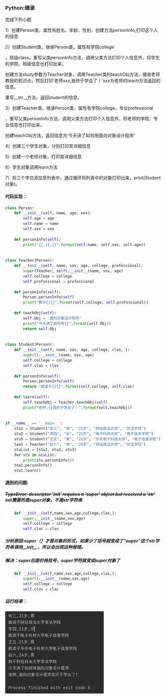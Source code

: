 ### Python:继承

完成下列小题

1）创建Person类，属性有姓名、年龄、性别，创建方法personInfo,打印这个人的信息

2）创建Student类，继承Person类，属性有学院college

，班级class，重写父类personInfo方法，调用父类方法打印个人信息外，将学生的学院、班级信息也打印出来，

创建方法study参数为Teacher对象，调用Teacher类的teachObj方法，接收老师教授的知识点，然后打印‘老师xxx,我终于学会了！’xxx为老师的teach方法返回的信息。

重写__str__方法，返回student的信息。

3）创建Teacher类，继承Person类，属性有学院college，专业professional

，重写父类personInfo方法，调用父类方法打印个人信息外，将老师的学院、专业信息也打印出来。

创建teachObj方法，返回信息为‘今天讲了如何用面向对象设计程序’

4）创建三个学生对象，分别打印其详细信息

5）创建一个老师对象，打印其详细信息

6）学生对象调用learn方法

7）将三个学员添加至列表中，通过循环将列表中的对象打印出来，print(Student对象)。

#### 代码实现：

```python
class Person:
    def __init__(self, name, age, sex):
        self.age = age
        self.name = name
        self.sex = sex

    def personInfo(self):
        print("{},{},{}".format(self.name, self.sex, self.age))


class Teacher(Person):
    def __init__(self, name, sex, age, college, professional):
        super(Teacher, self).__init__(name, sex, age)
        self.college = college
        self.professional = professional

    def personInfo(self):
        Person.personInfo(self)
        print("教于{}{}".format(self.college, self.professional))

    def teachObj(self):
        self.Obj = '面向对象设计程序'
        print("今天讲了如何用{}".format(self.Obj))
        return self.Obj


class Student(Person):
    def __init__(self, name, sex, age, college, clas, ):
        super().__init__(name, sex, age)
        self.college = college
        self.clas = clas

    def personInfo(self):
        Person.personInfo(self)
        return "就读于{}{}".format(self.college, self.clas)

    def learn(self):
        self.teachObj = Teacher.teachObj(self)
        print("老师,{}我终于学会了！".format(self.teachObj))


if __name__ == '__main__':
    stu1 = Student("张三", "男", "21岁", "财经政法大学", "非法学院")
    stu2 = Student("李四", "女", "21岁", "电子科技大学", "电子信息学院")
    stu3 = Student("王五", "男", "21岁", "华东电子科技大学", "电子信息学院")
    tea1 = Teacher("赵六", "男", "24岁", "财经政法大学", "非法学院")
    stuList = [stu1, stu2, stu3]
    for stu in stuList:
        print(stu.personInfo())
    tea1.personInfo()
    stu1.learn()
```



#### 遇到的问题:

##### ~~TypeError: descriptor '__init__' requires a 'super' object but received a 'str'~~ init需要的是super对象，不是str字符串

```python
    def __init__(self,name,sex,age,college,clas,):
        super.__init__(name,sex,age)
        self.college = college
        self.clas = clas
```

##### 分析原因:super（）才是对象的形式，如果少了括号就变成了“super”这个str字符串调用__init__，所以会出现这种报错。

##### 解决：super后面价格括号，super字符就变成super对象了

```python
    def __init__(self,name,sex,age,college,clas,):
        super().__init__(name,sex,age)
        self.college = college
        self.clas = clas
```



##### 运行结果：

![image-6.4](https://github.com/HongwuQz/PythonHmwk/blob/main/Pictr/6.4.png)
